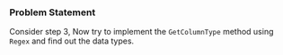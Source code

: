 ### Problem Statement

Consider step 3, Now try to implement the `GetColumnType` method using `Regex` and find out the data types. 